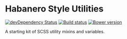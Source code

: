 # Habanero Style Utilities

[![devDependency Status](https://david-dm.org/habaneroconsulting/habanero-style-utilities/dev-status.svg)](https://david-dm.org/habaneroconsulting/habanero-style-utilities#info=devDependencies) [![Build status](https://travis-ci.org/habaneroconsulting/habanero-style-utilities.svg)](http://travis-ci.org/habaneroconsulting/habanero-style-utilities) [![Bower version](https://badge.fury.io/bo/habanero-style-utilities.svg)](https://badge.fury.io/bo/habanero-style-utilities)

A starting kit of SCSS utility mixins and variables.
